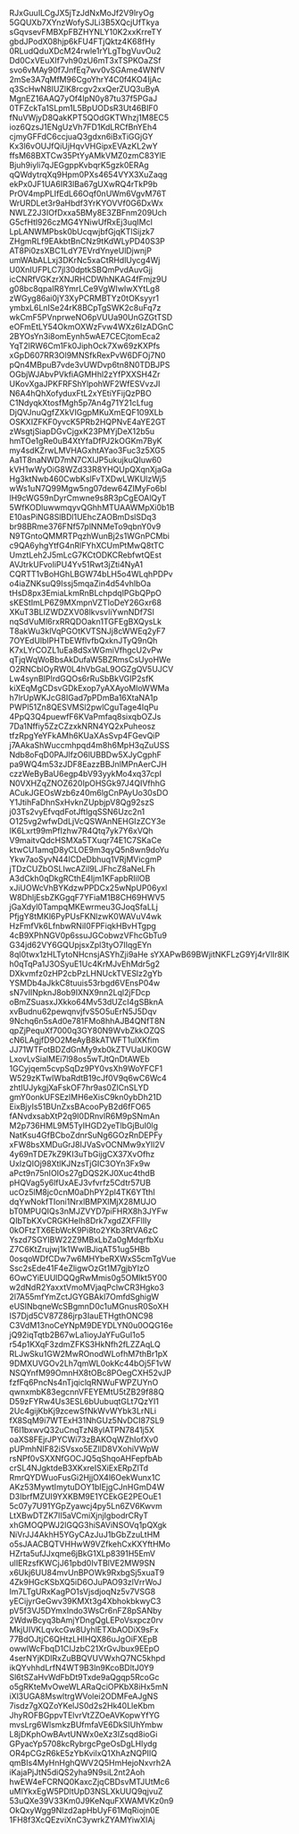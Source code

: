 RJxGuuILCgJX5jTzJdNxMoJf2V9lryOg
5GQUXb7XYnzWofySJLi3B5XQcjUfTkya
sGqvsevFMBXpFBZHYNLY10K2xxKrreTY
gbdJPodX08hjp6kFU4FTjQktz4K68fHy
0RLudQduXDcM24rwle1rYLgTbgVuvOu2
Dd0CxVEuXIf7vh90zU6mT3xTSPKOaZSf
svo6vMAy90f7JnfEq7wv0vSGAme4WNfV
2mSe3A7qMfM96CgoYhrY4C0f4KO4IjAc
q3ScHwN8IUZlK8rcgv2xxQerZUQ3uByA
MgnEZ16AAQ7yOf4IpN0y87tu37f5PGaJ
0TFZckTa1SLpm1L5BpUODsR3Ut46BIF0
fNuVWjyD8QakKPT5QOdGKTWhzj1M8EC5
ioz6QzsJ1ENgUzVh7FD1KdLRCfBnYEh4
cjmyGFFdC6ccjuaQ3gdxn6iBxTiGGjGY
Kx3l6vOUJfQiUjHqvVHGipxEVAzKL2wY
ffsM68BXTCw35PtYyAMkVMZ0zmC83YlE
Bjuh9iyli7qJEGgppKvbqrK5gzk0ERAg
qQWdytrqXq9Hpm0PXs4654VYX3XuZaqg
ekPx0JF1UA6IR3lBa67gUXwRQ4rTkP9b
PrOV4mpPLIfEdL66Oqf0nUWm6VgvM76T
WrURDLet3r9aHbdf3YrKYOVVf0G6DxWx
NWLZ2J3IOfDxxa5BMy8E3ZBFnm209Uch
G5cfHtl926czMG4YNiwUfRxEj3uqIMcl
LpLANWMPbsk0bUcqwjbfGjqKTlSijzk7
ZHgmRLf9EAkbtBnCNz9tKdWLyPD40S3P
AT8Pi0zsXBC1LdY7EVrdYnyeUlDjwnjP
umWAbALLxj3DKrNc5xaCtRHdlUycg4Wj
U0XnIUFPLC7jl30dptkSBQmPvdAuvGjj
icCNRfVGKzrXNJRHCDWhNKAG4fFmjz9U
g08bc8qpaIR8YmrLCe9VgWIwIwXYtLg8
zWGyg86ai0jY3XyPCRMBTYz0tOKsyyr1
ymbxL6LnISe24rK8BCpTgSWK2c8uFq7z
wkCmF5PVnprweNO6pVUUa90UnGZGtTSD
eOFmEtLY54OkmOXWzFvw4WXz6IzADGnC
2BYOsYn3i8omEynh5wAE7CECjtomEca2
YqT2lRW6Cm1Fk0JiphOck7Xw69zKXPfs
xGpD607RR3Ol9MNSfkRexPvW6DFOj7N0
pQn4MBpuB7vde3vUWDvp6tn8N0TDBJPS
OGbjWJAbvPVkfiAGMHhl2zYfPXXSH4Zr
UKovXgaJPKFRFShYlpohWF2WfESVvzJI
N6A4hQhXofyduxFtL2xYEtiYFijQzPBO
C1NdyqkXtosfMgh5p7An4g71Y21cLfug
DjQVJnuQgfZXkVIGgpMKuXmEQF109XLb
OSKXIZFKF0yvcK5PRb2HQPNvE4aYE2GT
zWsgtjSiapDGvCjgxK23PMYjDeX12b5u
hmTOe1gRe0uB4XtYfaDfPJ2kOGKm7ByK
my4sdKZrwLMVHAGxhtAYao3Fuc3z5XG5
Aa1T8naNWD7mN7CXIJP5ukujkuQIuw60
kVH1wWyOiG8WZd33R8YHQUpQXqnXjaGa
Hg3ktNwb460CwbKslFvTXDwLWKUlzWj5
wWs1uN7Q99Mgw5ng07dew64ZIMyFo6bl
lH9cWG59nDyrCmwne9s8R3pCgEOAlQyT
5WfKODluwwmqyvQGhhMTUAAWMpXi0b1B
E10asPiNG8SlBDl1UEhcZAOBmDslSDq3
br98BRme376FNf57plNNMeTo9qbnY0v9
N9TGntoQMMRTPqzhWunBj2s1WGnPCMbi
c9QA6yhgYtfG4nRlFYhXCUmPtMwQ8tTC
UmztLeh2J5mLcG7KCtODKCRebfwtQEst
AVJtrkUFvoIiPU4Yv51Rwt3jZti4NyA1
CQRTT1vBoHGhLBGW74bLH5o4WLqhPDPv
o4iaZNKsuQ9Issj5mqaZin4d54vhlbOa
tHsD8px3EmiaLkmRnBLchpdqIPGbQPpO
sKEStImLP6Z9MXmpnVZTIoDeY26Gxr68
XKuT3BLIZWDZXV08lkvsvIiYwnNDf7Sl
nqSdVuMl6rxRRQDOakn1TGFEgBXQysLk
T8akWu3klVqPGOtKVTSNJj8cWWEq2yF7
7OYEdUlbIPHTbEWflvfbQxknJTyQ9nQh
K7xLYrCOZL1uEa8dSxWGmiVfhgcU2vPw
qTjqWqWoBbsAkDufaW5BZRmsCsUyoHWe
O2RNCblOyRW0L4hVbGaL9OGZgQV5UJCV
Lw4synBIPlrdGQOs6rRuSbBkVGIP2sfK
kiXEqMgCDsvGDkExop7yAXAyoMloWWMa
h7lrUpWKJcG8IGad7pPDmBa16XtaNA1p
PWPl51Zn8QESVMSl2pwlCguTage4IqPu
4PpQ3Q4puewfF6KVaPmfaq8sixqbOZJs
7Da1Nffiy5ZzCZzxkNRN4YQ2xPuheosz
tfzRpgYeYFkAMh6KUaXAsSvp4FGevQiP
j7AAkaShWuccmhpqd4m8h6MpH3qZuUSS
Ndb8oFqD0PAJlfzO6lUBBDw5XJyCgphF
pa9WQ4m53zJDF8EazzBBJnlMPnAerCJH
czzWeByBaU6egp4bV93yykMo4xq37cpI
N0VXHZqZNOZ620IpOHSGk97J4QIVfhhG
ACukJGEOsWzb6z40m6lgCnPAyUo30sDO
Y1JtihFaDhnSxHvknZUpbjpV8Qg92szS
j03Ts2vyEfvqdFotJftlgqSSN6Uzc2n1
O125vg2wfwDdLjVcQSWAnNEHGIzZCY3e
IK6Lxrt99mPfIzhw7R4Qtq7yk7Y6xVQh
V9maitvQdcHSMXa5TXuqr74E1C7SKaCe
ktwCU1amqD8yCLOE9m3qyQ5n8wn9doYu
Ykw7aoSyvN44ICDeDbhuq1VRjMVicgmP
jTDzCUZbOSLIwcAZil9LJFhcZ8aNeLFh
A3dCkh0qDkgRCthE4Ijm1KFapbRIilOB
xJiUOWcVhBYKdzwPPDCx25wNpUP06yxl
W8DhljEsbZKGgqF7YFiaM1B8CH69HWV5
jGaXdyl0TampqMKEwrmeu3GJoqSfaLLj
PfjgY8tMKl6PyPUsFKNlzwK0WAVuV4wk
HzFmfVk6LfnbwRNiI0FPFiqkHBvHTgpg
4cB9XPhNGV0p6ssuJGCobwzVFhcGbTu9
G34jd62VY6GQUpjsxZpl3tyO7IIqgEYn
8qI0twx1zHLTytoNHcnsjASYhZji9aHe
sYXAPwB69BWjitNKFLzG9Yj4rVlIr8lK
h0qTqPa1J3OSyuE1Uc4KrMJvEhMdr5g2
DXkvmfz0zHP2cbPzLHNUckTVESlz2gYb
YSMDb4aJkkC8tuuis53rbgd6VEnsP04w
sN7vIINpknJ8ob9IXNX9nn2Lql2jFDcp
oBmZSuasxJXkko64Mv53dUZcI4gSBknA
xvBudnu62pewqnvjfvS5O5uErN5J5Dqv
9Nchq6n5sAd0e781FMo8hhAJB4QNfT8N
qpZjPequXf7000q3GY80N9WvbZkkOZQS
cN6LAgjfD9O2MeAyB8kATWFT1ulXKfim
JJ71WTFotBDZdGnMy9xb0kZTVUaUK0GW
LxovLvSialMEi7l98os5wTJtQnDtAWEb
1GCyjqem5cvpSqDz9PY0vsXh9WoYFCF1
W529zKTwIWbaRdtB19cJf0V9q6wC6Wc4
zhtIUJykgjXaFskOF7hr9as0ZlCnSLYD
gmY0onkUFSEzIMH6eXisC9kn0ybDh21D
EixBjyIs51BUnZxsBAcooPyB2d6fFO65
fANvdxsabXtP2q9I0DRnvlR6M9pSNmAn
M2p736HML9M5TyIHGD2yeTlbGjBuI0lg
NatKsu4GfBCboZdnrSuNg6GOzRnDEPFy
xFW8bsXMDuGrJ8IJVaSvOCNMw9xYIl2V
4y69nTDE7kZ9KI3uTbGijgCX37XvOfhz
UxIzQIOj98XtlKJNzsTjGIC3OYn3Fx9w
aPct9n75nIOIOs27gDQS2KJ0Xuc4thdB
pHQVag5y6lfUxAEJ3vfvrfz5Cdtr57UB
ucOz5lM8jc0cnM0aDhPY2pl4TK6YTthI
dqYwNokfTIoni1NrxlBMPXlMjX28MUJO
bT0MPUQIQs3nMJZVYD7piFHRX8h3JYFw
QIbTbKXvCRGKHeIh8Drk7xgdZXFFlIIy
0kOFtzTX6EbWcK9Pi8to2YKb3RtVA6zC
Yszd7SGYIBW22Z9MBxLbZa0gMdqrfbXu
Z7C6KtZrujwj1k1WwlBJiqAT51ug5HBb
0osqoWDfCDw7w6MHYbeRXWxS5cmTgVue
Ssc2sEde41F4eZligwOzGt1M7gjbYIzO
6OwCYiEUUlDQQgRwMmis0g5OMlkt5Y00
w2dNdR2YaxxtVmoMVjaqPclwCR3Hgko3
2l7A55mfYmZctJGYGBAkl7OmfdSghigW
eUSINbqneWcSBgmnD0c1uMGnusR0SoXH
IS7Djd5CV87Z86jrp3IauETHgthONC98
C3VdM13noCeYNpM9DEYDLYN0u0OQG16e
jQ92iqTqtb2B67wLa1ioyJaYFuGuI1o5
r54p1KXqF3zdmZFKS3HkNfh2fLZZAqLQ
RLJwSku1GW2MwROnodWLofhM7thBr1pX
9DMXUVGOv2Lh7qmWL0okKc44bOj5F1vW
NSQYnfM99OmnHX8tOBc8POegCXH52vJP
fzfFq6PncNs4nTjqiclqRNWuFWPZUYnO
qwnxmbK83egcnnVFEYEMtU5tZB29f88Q
D59zFYRw4Us3ESL6bUubuqtGLt7QzYI1
2Uc4gijKbKj9zcewSfNkWvWYbk3LrNLi
fX8SqM9i7WTExH31NhGUz5NvDCI87SL9
T6l1bxwvQ32uCnqTzN8ylATPN7841j5X
oaXS8FEjrJPYCWi73zBAKOqWZhIofXv0
pUPmhNIF82iSVsxo5EZIlD8VXohiVWpW
rsNPf0vSXXNfGOCJQ5qShqoAHFepfbAb
crSL4NJgktdeB3XKxreISXiExERpZlTd
RmrQYDWuoFusGi2HjjOX4l6OekWunx1C
AKz53MywtImytuDOY1bIEjgCJnHGmD4W
D3IbrfMZUI9YXKBM9E1YCEkGE2PEOuE1
5c07y7U91YGpZyawcj4py5Ln6ZV6Kwvm
LtXBwDTZK7II5aVCmiXjnjIgbodrCRyT
xhGMOQPWJ2lGQG3hiSAViNSOVq1pQXgk
NiVrJJ4AkhH5YGyCAzJuJ1bGbZzuLtHM
o5sJAACBQTVHHwW9VZfkehCxKXYftHMo
HZrta5ufJJxqme6jBkG1XLp8391H5EmV
ulIERzsfKWCjJ61pbd0IvTBlVE2MW9SN
x6Ukj6UU84mvUnBPOWk9RxbgSj5xuaT9
4Zk9HGcKSbXQ5iD6OJuPAO93zlVrrWoJ
Im7LTgURxKagPO1sVjsdjoqNz5v7VSG8
yECijyrGeGwv39KMXt3g4XbhokbkwyC3
pV5f3VJ5DYmxIndo3WsCr6nFZ8pSANby
2WdwBcyq3bAmjYDngQgLEPoVsxpcz0rv
MkjUIVKLqvkcGw8UyhlETXbAODiX9sFx
77BdOJtjC6QHtzLHIHQX86uJgOiFXEpB
owwlWcFbqD1CIJzbC21XrGvJbux9EEpO
4serNYjKDIRxZuBBQVUVWxhQ7NC5khpd
ikQYvhhdLrfN4WT9B3ln9KcoBDltJ0Y9
Sl6tSZaHvWdFbDt9Txde9aQgqp5RcoGc
o5gRKteMvOweWLARaQciOPKbX8iHx5mN
iXl3UGA8MswltrgWVolei2ODMFeAJgNS
7isdz7gXQZoYKelJS0d2s2Hk40LleKbm
JhyROFBGppvTElvrVtZZOeAVKopwYfYG
mvsLrg6WlsmkzBUfmfaVE6DkSIUhYmbw
L8jDKphOwBAvtUNWx0eXz3IZsqd8ioGi
GPyacYp5708kcRybrgcPgeOsDgLHIydg
OR4pCGzR6kE5zYbKvilxQ1XhAzNQPIIQ
qmBIs4MyHnHghQWV2Q5HmHejoNxvrh2A
iKajaPjJtN5diQS2yha9N9siL2nt2Aoh
hwEW4eFCRNQ0KaxcZjqCBDsvMTJUtMc6
uMlYkxEgW5PDltUpD3NSLXkUUQ9qjvuZ
53uQXe39V33Km0J9KeNquFXWAMVKz0n9
OkQxyWgg9Nlzd2apHbUyF61MqRiojn0E
1FH8f3XcQEzviXnC3ywrkZYAMYiwXIAj
